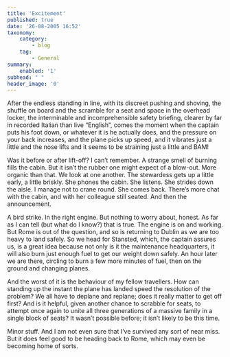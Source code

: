 ```yaml
---
title: 'Excitement'
published: true
date: '26-08-2005 16:52'
taxonomy:
    category:
        - blog
    tag:
        - General
summary:
    enabled: '1'
subhead: " "
header_image: '0'
---
```


After the endless standing in line, with its discreet pushing and shoving, the shuffle on board and the scramble for a seat and space in the overhead locker, the interminable and incomprehensible safety briefing, clearer by far in recorded Italian than live “English”, comes the moment when the captain puts his foot down, or whatever it is he actually does, and the pressure on your back increases, and the plane picks up speed, and it vibrates just a little and the nose lifts and it seems to be straining just a little and BAM!

Was it before or after lift-off? I can’t remember. A  strange smell of burning fills the cabin. But it isn’t the rubber one might expect of a blow-out. More organic than that. We look at one another. The stewardess gets up a little early, a little briskly. She phones the cabin. She listens. She strides down the aisle. I manage not to crane round. She comes back. There’s more chat with the cabin, and with her colleague still seated. And then the announcement.

A bird strike. In the right engine. But nothing to worry about, honest. As far as I can tell (but what do I know?) that is true. The engine is on and working. But Rome is out of the question, and so is returning to Dublin as we are too heavy to land safely. So we head for Stansted, which, the captain assures us, is a great idea because not only is it the maintenance headquarters, it will also burn just enough fuel to get our weight down safely. An hour later we are there, circling to burn a few more minutes of fuel, then on the ground and changing planes.

And the worst of it is the behaviour of my fellow travellers. How can standing up the instant the plane has landed speed the resolution of the problem? We all have to deplane and replane; does it really matter to get off first? And is it helpful, given another chance to scrabble for seats, to attempt once again to unite all three generations of a massive family in a single block of seats? It wasn’t possible before; it isn’t likely to be this time.

Minor stuff. And I am not even sure that I’ve survived any sort of near miss. But it does feel good to be heading back to Rome, which may even be becoming home of sorts.
